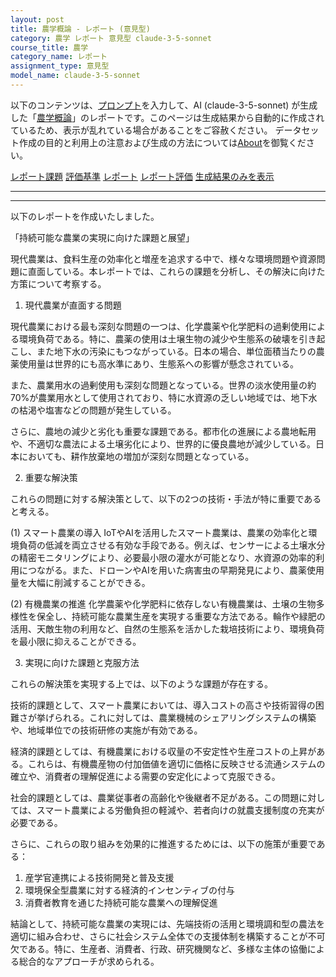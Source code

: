 ```yaml
---
layout: post
title: 農学概論 - レポート (意見型)
category: 農学 レポート 意見型 claude-3-5-sonnet
course_title: 農学
category_name: レポート
assignment_type: 意見型
model_name: claude-3-5-sonnet
---
```


以下のコンテンツは、[プロンプト](https://github.com/takedatoshiyuki/synthetic_assignments/tree/main/generated/農学/claude-3-5-sonnet/prompt_レポート-意見型.md)を入力して、AI (claude-3-5-sonnet) が生成した「[農学概論](/contents/農学/)」のレポートです。このページは生成結果から自動的に作成されているため、表示が乱れている場合があることをご容赦ください。
データセット作成の目的と利用上の注意および生成の方法については[About](/About)を御覧ください。

[レポート課題](../レポート課題-意見型)
[評価基準](../評価基準-意見型)
[レポート](../レポート-意見型)
[レポート評価](../レポート評価-意見型)
[生成結果のみを表示](https://github.com/takedatoshiyuki/synthetic_assignments/tree/main/generated/農学/claude-3-5-sonnet/レポート-意見型.md)
  

***
***
  
以下のレポートを作成いたしました。

「持続可能な農業の実現に向けた課題と展望」

現代農業は、食料生産の効率化と増産を追求する中で、様々な環境問題や資源問題に直面している。本レポートでは、これらの課題を分析し、その解決に向けた方策について考察する。

1. 現代農業が直面する問題

現代農業における最も深刻な問題の一つは、化学農薬や化学肥料の過剰使用による環境負荷である。特に、農薬の使用は土壌生物の減少や生態系の破壊を引き起こし、また地下水の汚染にもつながっている。日本の場合、単位面積当たりの農薬使用量は世界的にも高水準にあり、生態系への影響が懸念されている。

また、農業用水の過剰使用も深刻な問題となっている。世界の淡水使用量の約70%が農業用水として使用されており、特に水資源の乏しい地域では、地下水の枯渇や塩害などの問題が発生している。

さらに、農地の減少と劣化も重要な課題である。都市化の進展による農地転用や、不適切な農法による土壌劣化により、世界的に優良農地が減少している。日本においても、耕作放棄地の増加が深刻な問題となっている。

2. 重要な解決策

これらの問題に対する解決策として、以下の2つの技術・手法が特に重要であると考える。

(1) スマート農業の導入
IoTやAIを活用したスマート農業は、農業の効率化と環境負荷の低減を両立させる有効な手段である。例えば、センサーによる土壌水分の精密モニタリングにより、必要最小限の灌水が可能となり、水資源の効率的利用につながる。また、ドローンやAIを用いた病害虫の早期発見により、農薬使用量を大幅に削減することができる。

(2) 有機農業の推進
化学農薬や化学肥料に依存しない有機農業は、土壌の生物多様性を保全し、持続可能な農業生産を実現する重要な方法である。輪作や緑肥の活用、天敵生物の利用など、自然の生態系を活かした栽培技術により、環境負荷を最小限に抑えることができる。

3. 実現に向けた課題と克服方法

これらの解決策を実現する上では、以下のような課題が存在する。

技術的課題として、スマート農業においては、導入コストの高さや技術習得の困難さが挙げられる。これに対しては、農業機械のシェアリングシステムの構築や、地域単位での技術研修の実施が有効である。

経済的課題としては、有機農業における収量の不安定性や生産コストの上昇がある。これらは、有機農産物の付加価値を適切に価格に反映させる流通システムの確立や、消費者の理解促進による需要の安定化によって克服できる。

社会的課題としては、農業従事者の高齢化や後継者不足がある。この問題に対しては、スマート農業による労働負担の軽減や、若者向けの就農支援制度の充実が必要である。

さらに、これらの取り組みを効果的に推進するためには、以下の施策が重要である：

1. 産学官連携による技術開発と普及支援
2. 環境保全型農業に対する経済的インセンティブの付与
3. 消費者教育を通じた持続可能な農業への理解促進

結論として、持続可能な農業の実現には、先端技術の活用と環境調和型の農法を適切に組み合わせ、さらに社会システム全体での支援体制を構築することが不可欠である。特に、生産者、消費者、行政、研究機関など、多様な主体の協働による総合的なアプローチが求められる。
